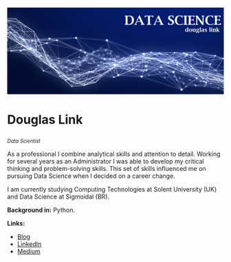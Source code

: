 <p align="center">
  <img src="banner.png" >
</p>

# Douglas Link
<sub>*Data Scientist*</sub>

As a professional I combine analytical skills and attention to detail. Working for several years as an Administrator I was able to develop my critical thinking and problem-solving skills. This set of skills influenced me on pursuing Data Science when I decided on a career change.

I am currently studying Computing Technologies at Solent University (UK) and Data Science at Sigmoidal (BR).

**Background in:** Python.

**Links:**
* [Blog]()
* [LinkedIn](https://bit.ly/3pjKRMo)
* [Medium](https://medium.com/@douglas.link)
